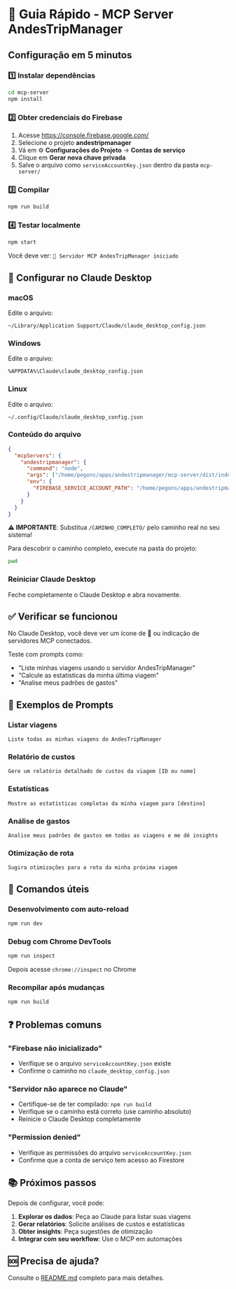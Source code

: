 # 🚀 Guia Rápido - MCP Server AndesTripManager

## Configuração em 5 minutos

### 1️⃣ Instalar dependências

```bash
cd mcp-server
npm install
```

### 2️⃣ Obter credenciais do Firebase

1. Acesse https://console.firebase.google.com/
2. Selecione o projeto **andestripmanager**
3. Vá em ⚙️ **Configurações do Projeto** → **Contas de serviço**
4. Clique em **Gerar nova chave privada**
5. Salve o arquivo como `serviceAccountKey.json` dentro da pasta `mcp-server/`

### 3️⃣ Compilar

```bash
npm run build
```

### 4️⃣ Testar localmente

```bash
npm start
```

Você deve ver: `🚀 Servidor MCP AndesTripManager iniciado`

## 🔌 Configurar no Claude Desktop

### macOS

Edite o arquivo:
```
~/Library/Application Support/Claude/claude_desktop_config.json
```

### Windows

Edite o arquivo:
```
%APPDATA%\Claude\claude_desktop_config.json
```

### Linux

Edite o arquivo:
```
~/.config/Claude/claude_desktop_config.json
```

### Conteúdo do arquivo

```json
{
  "mcpServers": {
    "andestripmanager": {
      "command": "node",
      "args": ["/home/pegons/apps/andestripmanager/mcp-server/dist/index.js"],
      "env": {
        "FIREBASE_SERVICE_ACCOUNT_PATH": "/home/pegons/apps/andestripmanager/mcp-server/serviceAccountKey.json"
      }
    }
  }
}
```

**⚠️ IMPORTANTE**: Substitua `/CAMINHO_COMPLETO/` pelo caminho real no seu sistema!

Para descobrir o caminho completo, execute na pasta do projeto:
```bash
pwd
```

### Reiniciar Claude Desktop

Feche completamente o Claude Desktop e abra novamente.

## ✅ Verificar se funcionou

No Claude Desktop, você deve ver um ícone de 🔌 ou indicação de servidores MCP conectados.

Teste com prompts como:

- "Liste minhas viagens usando o servidor AndesTripManager"
- "Calcule as estatísticas da minha última viagem"
- "Analise meus padrões de gastos"

## 🎯 Exemplos de Prompts

### Listar viagens
```
Liste todas as minhas viagens do AndesTripManager
```

### Relatório de custos
```
Gere um relatório detalhado de custos da viagem [ID ou nome]
```

### Estatísticas
```
Mostre as estatísticas completas da minha viagem para [destino]
```

### Análise de gastos
```
Analise meus padrões de gastos em todas as viagens e me dê insights
```

### Otimização de rota
```
Sugira otimizações para a rota da minha próxima viagem
```

## 🔧 Comandos úteis

### Desenvolvimento com auto-reload
```bash
npm run dev
```

### Debug com Chrome DevTools
```bash
npm run inspect
```
Depois acesse `chrome://inspect` no Chrome

### Recompilar após mudanças
```bash
npm run build
```

## ❓ Problemas comuns

### "Firebase não inicializado"
- Verifique se o arquivo `serviceAccountKey.json` existe
- Confirme o caminho no `claude_desktop_config.json`

### "Servidor não aparece no Claude"
- Certifique-se de ter compilado: `npm run build`
- Verifique se o caminho está correto (use caminho absoluto)
- Reinicie o Claude Desktop completamente

### "Permission denied"
- Verifique as permissões do arquivo `serviceAccountKey.json`
- Confirme que a conta de serviço tem acesso ao Firestore

## 📚 Próximos passos

Depois de configurar, você pode:

1. **Explorar os dados**: Peça ao Claude para listar suas viagens
2. **Gerar relatórios**: Solicite análises de custos e estatísticas
3. **Obter insights**: Peça sugestões de otimização
4. **Integrar com seu workflow**: Use o MCP em automações

## 🆘 Precisa de ajuda?

Consulte o [README.md](./README.md) completo para mais detalhes.
